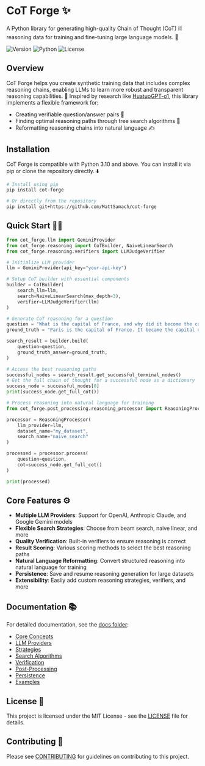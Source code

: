 # CoT Forge ✨

A Python library for generating high-quality Chain of Thought (CoT) ⛓️ reasoning data for training and fine-tuning large language models. 🧠

![Version](https://img.shields.io/badge/version-0.1.0-blue)
![Python](https://img.shields.io/badge/python-≥3.10-blue)
![License](https://img.shields.io/badge/license-MIT-green)

## Overview

CoT Forge helps you create synthetic training data that includes complex reasoning chains, enabling LLMs to learn more robust and transparent reasoning capabilities. 🚀 Inspired by research like [HuatuoGPT-o1](https://github.com/FreedomIntelligence/HuatuoGPT-o1), this library implements a flexible framework for:

* Creating verifiable question/answer pairs 🎯
* Finding optimal reasoning paths through tree search algorithms 🌳
* Reformatting reasoning chains into natural language ✍️

## Installation

CoT Forge is compatible with Python 3.10 and above. You can install it via pip or clone the repository directly. ⬇️

```bash
# Install using pip
pip install cot-forge

# Or directly from the repository
pip install git+https://github.com/MattSamach/cot-forge
```

## Quick Start 🏃‍♀️

```python
from cot_forge.llm import GeminiProvider
from cot_forge.reasoning import CoTBuilder, NaiveLinearSearch
from cot_forge.reasoning.verifiers import LLMJudgeVerifier

# Initialize LLM provider
llm = GeminiProvider(api_key="your-api-key")

# Setup CoT builder with essential components
builder = CoTBuilder(
    search_llm=llm,
    search=NaiveLinearSearch(max_depth=3),
    verifier=LLMJudgeVerifier(llm)
)

# Generate CoT reasoning for a question
question = "What is the capital of France, and why did it become the capital?"
ground_truth = "Paris is the capital of France. It became the capital due to its central location and political importance."

search_result = builder.build(
    question=question,
    ground_truth_answer=ground_truth,
)

# Access the best reasoning paths
successful_nodes = search_result.get_successful_terminal_nodes()
# Get the full chain of thought for a successful node as a dictionary
success_node = successful_nodes[0]
print(success_node.get_full_cot())

# Process reasoning into natural language for training
from cot_forge.post_processing.reasoning_processor import ReasoningProcessor

processor = ReasoningProcessor(
    llm_provider=llm, 
    dataset_name="my_dataset",
    search_name="naive_search"
)

processed = processor.process(
    question=question,
    cot=success_node.get_full_cot()
)

print(processed)
```

## Core Features ⚙️

* **Multiple LLM Providers**: Support for OpenAI, Anthropic Claude, and Google Gemini models
* **Flexible Search Strategies**: Choose from beam search, naive linear, and more
* **Quality Verification**: Built-in verifiers to ensure reasoning is correct
* **Result Scoring**: Various scoring methods to select the best reasoning paths
* **Natural Language Reformatting**: Convert structured reasoning into natural language for training
* **Persistence**: Save and resume reasoning generation for large datasets
* **Extensibility**: Easily add custom reasoning strategies, verifiers, and more

## Documentation 📚

For detailed documentation, see the [docs folder](./docs/):

- [Core Concepts](./docs/core-concepts.md)
- [LLM Providers](./docs/llm-providers.md)
- [Strategies](./docs/strategies.md)
- [Search Algorithms](./docs/search-algorithms.md)
- [Verification](./docs/verification.md)
- [Post-Processing](./docs/post-processing.md)
- [Persistence](./docs/persistence.md)
- [Examples](./examples/README.md)

## License 📝
This project is licensed under the MIT License - see the [LICENSE](./LICENSE) file for details.

## Contributing 🤝

Please see [CONTRIBUTING](./CONTRIBUTING.md) for guidelines on contributing to this project.